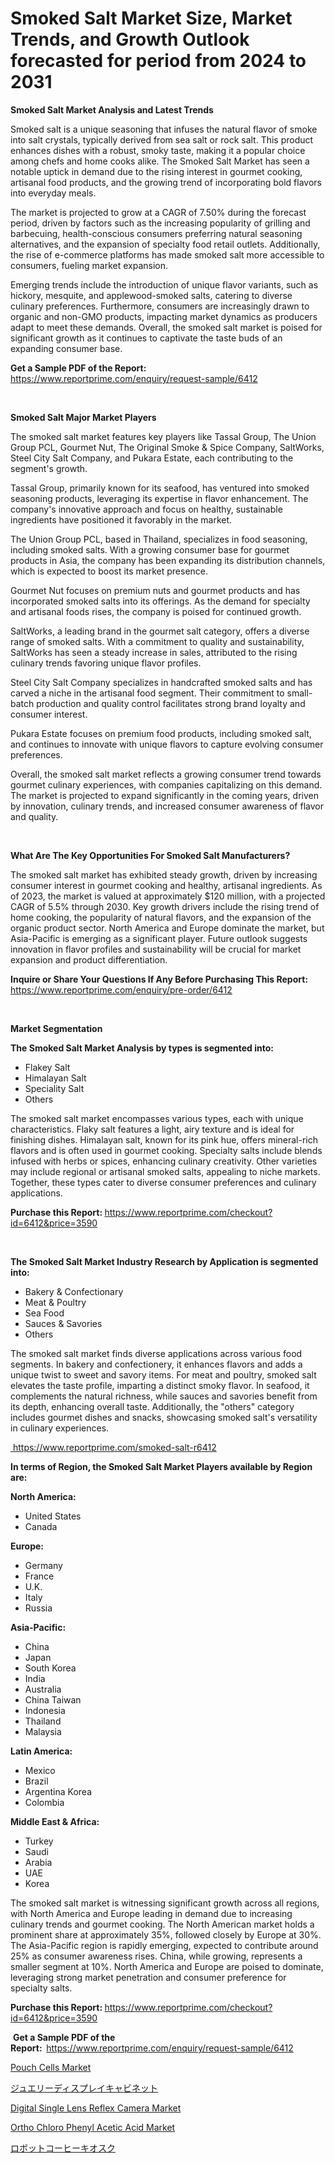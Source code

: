 <p><h1>Smoked Salt Market Size, Market Trends, and Growth Outlook forecasted for period from 2024 to 2031</h1></p><p><strong>Smoked Salt Market Analysis and Latest Trends</strong></p>
<p><p>Smoked salt is a unique seasoning that infuses the natural flavor of smoke into salt crystals, typically derived from sea salt or rock salt. This product enhances dishes with a robust, smoky taste, making it a popular choice among chefs and home cooks alike. The Smoked Salt Market has seen a notable uptick in demand due to the rising interest in gourmet cooking, artisanal food products, and the growing trend of incorporating bold flavors into everyday meals.</p><p>The market is projected to grow at a CAGR of 7.50% during the forecast period, driven by factors such as the increasing popularity of grilling and barbecuing, health-conscious consumers preferring natural seasoning alternatives, and the expansion of specialty food retail outlets. Additionally, the rise of e-commerce platforms has made smoked salt more accessible to consumers, fueling market expansion.</p><p>Emerging trends include the introduction of unique flavor variants, such as hickory, mesquite, and applewood-smoked salts, catering to diverse culinary preferences. Furthermore, consumers are increasingly drawn to organic and non-GMO products, impacting market dynamics as producers adapt to meet these demands. Overall, the smoked salt market is poised for significant growth as it continues to captivate the taste buds of an expanding consumer base.</p></p>
<p><strong>Get a Sample PDF of the Report:&nbsp;</strong> <a href="https://www.reportprime.com/enquiry/request-sample/6412">https://www.reportprime.com/enquiry/request-sample/6412</a></p>
<p>&nbsp;</p>
<p><strong>Smoked Salt Major Market Players</strong></p>
<p><p>The smoked salt market features key players like Tassal Group, The Union Group PCL, Gourmet Nut, The Original Smoke & Spice Company, SaltWorks, Steel City Salt Company, and Pukara Estate, each contributing to the segment's growth.</p><p>Tassal Group, primarily known for its seafood, has ventured into smoked seasoning products, leveraging its expertise in flavor enhancement. The company's innovative approach and focus on healthy, sustainable ingredients have positioned it favorably in the market.</p><p>The Union Group PCL, based in Thailand, specializes in food seasoning, including smoked salts. With a growing consumer base for gourmet products in Asia, the company has been expanding its distribution channels, which is expected to boost its market presence.</p><p>Gourmet Nut focuses on premium nuts and gourmet products and has incorporated smoked salts into its offerings. As the demand for specialty and artisanal foods rises, the company is poised for continued growth.</p><p>SaltWorks, a leading brand in the gourmet salt category, offers a diverse range of smoked salts. With a commitment to quality and sustainability, SaltWorks has seen a steady increase in sales, attributed to the rising culinary trends favoring unique flavor profiles.</p><p>Steel City Salt Company specializes in handcrafted smoked salts and has carved a niche in the artisanal food segment. Their commitment to small-batch production and quality control facilitates strong brand loyalty and consumer interest.</p><p>Pukara Estate focuses on premium food products, including smoked salt, and continues to innovate with unique flavors to capture evolving consumer preferences. </p><p>Overall, the smoked salt market reflects a growing consumer trend towards gourmet culinary experiences, with companies capitalizing on this demand. The market is projected to expand significantly in the coming years, driven by innovation, culinary trends, and increased consumer awareness of flavor and quality.</p></p>
<p>&nbsp;</p>
<p><strong>What Are The Key Opportunities For Smoked Salt Manufacturers?</strong></p>
<p><p>The smoked salt market has exhibited steady growth, driven by increasing consumer interest in gourmet cooking and healthy, artisanal ingredients. As of 2023, the market is valued at approximately $120 million, with a projected CAGR of 5.5% through 2030. Key growth drivers include the rising trend of home cooking, the popularity of natural flavors, and the expansion of the organic product sector. North America and Europe dominate the market, but Asia-Pacific is emerging as a significant player. Future outlook suggests innovation in flavor profiles and sustainability will be crucial for market expansion and product differentiation.</p></p>
<p><strong>Inquire or Share Your Questions If Any Before Purchasing This Report:</strong> <a href="https://www.reportprime.com/enquiry/pre-order/6412">https://www.reportprime.com/enquiry/pre-order/6412</a></p>
<p>&nbsp;</p>
<p><strong>Market Segmentation</strong></p>
<p><strong>The Smoked Salt Market Analysis by types is segmented into:</strong></p>
<p><ul><li>Flakey Salt</li><li>Himalayan Salt</li><li>Speciality Salt</li><li>Others</li></ul></p>
<p><p>The smoked salt market encompasses various types, each with unique characteristics. Flaky salt features a light, airy texture and is ideal for finishing dishes. Himalayan salt, known for its pink hue, offers mineral-rich flavors and is often used in gourmet cooking. Specialty salts include blends infused with herbs or spices, enhancing culinary creativity. Other varieties may include regional or artisanal smoked salts, appealing to niche markets. Together, these types cater to diverse consumer preferences and culinary applications.</p></p>
<p><strong>Purchase this Report:&nbsp;</strong><a href="https://www.reportprime.com/checkout?id=6412&price=3590">https://www.reportprime.com/checkout?id=6412&price=3590</a></p>
<p>&nbsp;</p>
<p><strong>The Smoked Salt Market Industry Research by Application is segmented into:</strong></p>
<p><ul><li>Bakery & Confectionary</li><li>Meat & Poultry</li><li>Sea Food</li><li>Sauces & Savories</li><li>Others</li></ul></p>
<p><p>The smoked salt market finds diverse applications across various food segments. In bakery and confectionery, it enhances flavors and adds a unique twist to sweet and savory items. For meat and poultry, smoked salt elevates the taste profile, imparting a distinct smoky flavor. In seafood, it complements the natural richness, while sauces and savories benefit from its depth, enhancing overall taste. Additionally, the "others" category includes gourmet dishes and snacks, showcasing smoked salt's versatility in culinary experiences.</p></p>
<p><a href="https://www.reportprime.com/smoked-salt-r6412">&nbsp;https://www.reportprime.com/smoked-salt-r6412</a></p>
<p><strong>In terms of Region, the Smoked Salt Market Players available by Region are:</strong></p>
<p>
    <p> <strong> North America: </strong>
        <ul>
            <li>United States</li>
            <li>Canada</li>
        </ul>
        </p> 
    <p> <strong> Europe: </strong>
        <ul>
            <li>Germany</li>
            <li>France</li>
            <li>U.K.</li>
            <li>Italy</li>
            <li>Russia</li>
        </ul>
        </p> 
    <p> <strong> Asia-Pacific: </strong>
        <ul>
            <li>China</li>
            <li>Japan</li>
            <li>South Korea</li>
            <li>India</li>
            <li>Australia</li>
            <li>China Taiwan</li>
            <li>Indonesia</li>
            <li>Thailand</li>
            <li>Malaysia</li>
        </ul>
        </p> 
    <p> <strong> Latin America: </strong>
        <ul>
            <li>Mexico</li>
            <li>Brazil</li>
            <li>Argentina Korea</li>
            <li>Colombia</li>
        </ul>
        </p> 
    <p> <strong> Middle East & Africa: </strong>
        <ul>
            <li>Turkey</li>
            <li>Saudi</li>
            <li>Arabia</li>
            <li>UAE</li>
            <li>Korea</li>
        </ul>
    </p>
    </p>
<p><p>The smoked salt market is witnessing significant growth across all regions, with North America and Europe leading in demand due to increasing culinary trends and gourmet cooking. The North American market holds a prominent share at approximately 35%, followed closely by Europe at 30%. The Asia-Pacific region is rapidly emerging, expected to contribute around 25% as consumer awareness rises. China, while growing, represents a smaller segment at 10%. North America and Europe are poised to dominate, leveraging strong market penetration and consumer preference for specialty salts.</p></p>
<p><strong>Purchase this Report: </strong><a href="https://www.reportprime.com/checkout?id=6412&price=3590">https://www.reportprime.com/checkout?id=6412&price=3590</a></p>
<p>&nbsp;<strong>Get a Sample PDF of the Report:&nbsp;&nbsp;</strong><a href="https://www.reportprime.com/enquiry/request-sample/6412">https://www.reportprime.com/enquiry/request-sample/6412</a></p>
<p><strong></strong></p>
<p><p><a href="https://medium.com/@erinveum/pouch-cells-market-size-growth-trends-and-industry-analysis-by-type-by-application-and-forecasts-806f395bd4f6">Pouch Cells Market</a></p><p><a href="https://medium.com/@harper17bmoles/%E5%AE%9D%E9%A3%BE%E5%93%81%E3%83%87%E3%82%A3%E3%82%B9%E3%83%97%E3%83%AC%E3%82%A4%E3%82%B1%E3%83%BC%E3%82%B9%E5%B8%82%E5%A0%B4%E3%83%AC%E3%83%9D%E3%83%BC%E3%83%88-%E8%A3%BD%E5%93%81%E3%82%BF%E3%82%A4%E3%83%97-%E3%82%B9%E3%83%86%E3%83%B3%E3%83%AC%E3%82%B9%E5%BA%8A%E7%BD%AE%E3%81%8D-%E3%82%AC%E3%83%A9%E3%82%B9%E9%98%B2%E5%BC%BE-%E3%81%9D%E3%81%AE%E4%BB%96-%E3%82%A8%E3%83%B3%E3%83%89%E3%83%A6%E3%83%BC%E3%82%B9-%E5%AE%9D%E9%A3%BE%E5%93%81%E3%82%B7%E3%83%A7%E3%83%BC-%E8%A8%98%E5%BF%B5%E5%93%81%E3%83%87%E3%82%A3%E3%82%B9%E3%83%97%E3%83%AC%E3%82%A4-%E3%81%8A%E3%82%88%E3%81%B3%E5%9C%B0%E5%9F%9F2024%E5%B9%B4-2031%E5%B9%B4-9aad16f3b8c4">ジュエリーディスプレイキャビネット</a></p><p><a href="https://www.linkedin.com/pulse/market-trends-global-digital-single-lens-reflex-camera-ubg7f?trackingId=9mm4C5LCSpac2zgywOf1HQ%3D%3D">Digital Single Lens Reflex Camera Market</a></p><p><a href="https://issuu.com/reportprime-2/docs/ortho-chloro-phenyl-acetic-acid-mar_6fad9cd0a2ee13">Ortho Chloro Phenyl Acetic Acid Market</a></p><p><a href="https://medium.com/@harper17bmoles/%E3%83%AD%E3%83%9C%E3%83%83%E3%83%88%E3%82%B3%E3%83%BC%E3%83%92%E3%83%BC%E3%82%AD%E3%82%AA%E3%82%B9%E3%82%AF%E5%B8%82%E5%A0%B4%E3%81%AE%E3%82%B7%E3%82%A7%E3%82%A2%E3%81%A8%E6%96%B0%E3%83%88%E3%83%AC%E3%83%B3%E3%83%89%E5%88%86%E6%9E%90-%E3%82%BF%E3%82%A4%E3%83%97-%E7%94%A8%E9%80%94-%E6%9C%80%E7%B5%82%E5%88%A9%E7%94%A8%E3%81%AB%E5%9F%BA%E3%81%A5%E3%81%8F2024%E5%B9%B4%E3%81%8B%E3%82%892031%E5%B9%B4%E3%81%BE%E3%81%A7%E3%81%AE%E4%BA%88%E6%B8%AC-6ca0da8809c9">ロボットコーヒーキオスク</a></p></p>